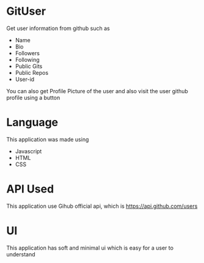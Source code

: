 # GitUser
Get user information from github such as 
- Name
- Bio
- Followers
- Following 
- Public Gits
- Public Repos
- User-id

You can also get Profile Picture of the user and also visit the user github profile using a button

# Language

This application was made using

- Javascript
- HTML
- CSS

# API Used

This application use Gihub official api, which is https://api.github.com/users 

# UI

This application has soft and minimal ui which is easy for a user to understand


